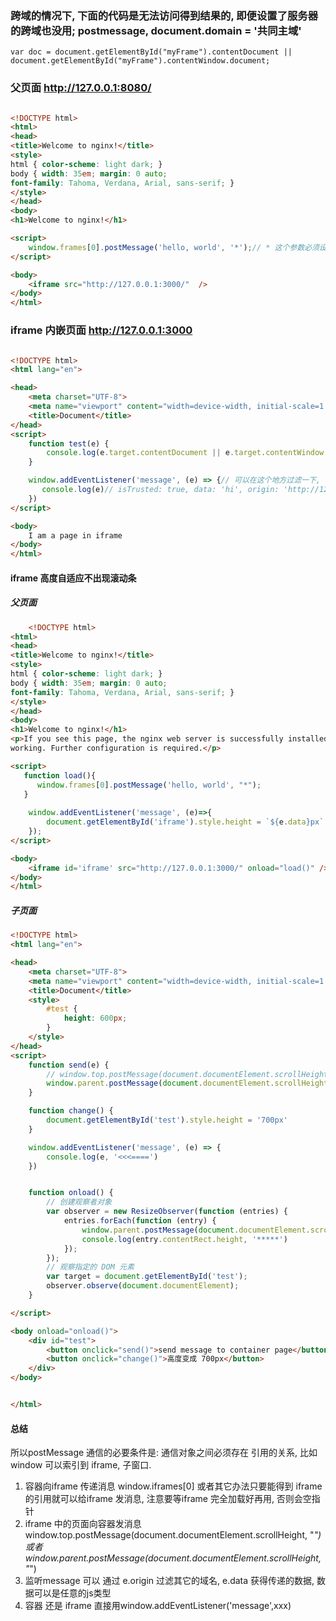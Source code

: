 
### 跨域的情况下, 下面的代码是无法访问得到结果的, 即便设置了服务器的跨域也没用; postmessage, document.domain = '共同主域' 
```
var doc = document.getElementById("myFrame").contentDocument || document.getElementById("myFrame").contentWindow.document;
```


### 父页面 http://127.0.0.1:8080/
```html

<!DOCTYPE html>
<html>
<head>
<title>Welcome to nginx!</title>
<style>
html { color-scheme: light dark; }
body { width: 35em; margin: 0 auto;
font-family: Tahoma, Verdana, Arial, sans-serif; }
</style>
</head>
<body>
<h1>Welcome to nginx!</h1>

<script>
    window.frames[0].postMessage('hello, world', '*');// * 这个参数必须设置不然发不出去; 设置有两个值: *  和  ```http://127.0.0.1:3000``` 必须把协议IP端口都写清楚 可以保证发送成功
</script>

<body>
    <iframe src="http://127.0.0.1:3000/"  />
</body>
</html>
```

### iframe 内嵌页面 http://127.0.0.1:3000
```html

<!DOCTYPE html>
<html lang="en">

<head>
    <meta charset="UTF-8">
    <meta name="viewport" content="width=device-width, initial-scale=1.0">
    <title>Document</title>
</head>
<script>
    function test(e) {
        console.log(e.target.contentDocument || e.target.contentWindow.document)
    }

    window.addEventListener('message', (e) => {// 可以在这个地方过滤一下, 不是所有的容器页面都可以发信息过来
       console.log(e)// isTrusted: true, data: 'hi', origin: 'http://127.0.0.1:8080', lastEventId: '', source: Window, // 这个打印也只有在容器页面可以打印, 如果单独打开容器里面的页面是不会打印的
    })
</script>

<body>
    I am a page in iframe
</body>
</html>
```

#### iframe 高度自适应不出现滚动条
##### 父页面
```html
    <!DOCTYPE html>
<html>
<head>
<title>Welcome to nginx!</title>
<style>
html { color-scheme: light dark; }
body { width: 35em; margin: 0 auto;
font-family: Tahoma, Verdana, Arial, sans-serif; }
</style>
</head>
<body>
<h1>Welcome to nginx!</h1>
<p>If you see this page, the nginx web server is successfully installed and
working. Further configuration is required.</p>

<script>
   function load(){
      window.frames[0].postMessage('hello, world', "*");
   }
   
	window.addEventListener('message', (e)=>{
		document.getElementById('iframe').style.height = `${e.data}px`
	});
</script>

<body>
    <iframe id='iframe' src="http://127.0.0.1:3000/" onload="load()" />
</body>
</html>
```


##### 子页面
```html
<!DOCTYPE html>
<html lang="en">

<head>
    <meta charset="UTF-8">
    <meta name="viewport" content="width=device-width, initial-scale=1.0">
    <title>Document</title>
    <style>
        #test {
            height: 600px;
        }
    </style>
</head>
<script>
    function send(e) {
        // window.top.postMessage(document.documentElement.scrollHeight, "*")
        window.parent.postMessage(document.documentElement.scrollHeight, "*")
    }

    function change() {
        document.getElementById('test').style.height = '700px'
    }

    window.addEventListener('message', (e) => {
        console.log(e, '<<<====')
    })


    function onload() {
        // 创建观察者对象
        var observer = new ResizeObserver(function (entries) {
            entries.forEach(function (entry) {
                window.parent.postMessage(document.documentElement.scrollHeight, "*")
                console.log(entry.contentRect.height, '*****')
            });
        });
        // 观察指定的 DOM 元素
        var target = document.getElementById('test');
        observer.observe(document.documentElement);
    }

</script>

<body onload="onload()">
    <div id="test">
        <button onclick="send()">send message to container page</button>
        <button onclick="change()">高度变成 700px</button>
    </div>
</body>


</html>
```

####  总结
所以postMessage 通信的必要条件是: 通信对象之间必须存在 引用的关系, 比如 window 可以索引到 iframe, 子窗口. 
1. 容器向iframe 传递消息 window.iframes[0] 或者其它办法只要能得到 iframe 的引用就可以给iframe 发消息, 注意要等iframe 完全加载好再用, 否则会空指针
2. iframe 中的页面向容器发消息  window.top.postMessage(document.documentElement.scrollHeight, "*")    或者  window.parent.postMessage(document.documentElement.scrollHeight, "*") 
3. 监听message 可以 通过 e.origin 过滤其它的域名, e.data 获得传递的数据, 数据可以是任意的js类型
4. 容器 还是 iframe 直接用window.addEventListener('message',xxx)


